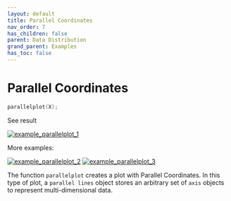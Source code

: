 ```yaml
---
layout: default
title: Parallel Coordinates
nav_order: 7
has_children: false
parent: Data Distribution
grand_parent: Examples
has_toc: false
---
```

# Parallel Coordinates

```cpp
parallelplot(X);
```


See result

[![example_parallelplot_1](https://github.com/alandefreitas/matplotplusplus/blob/master/docs/examples/data_distribution/parallelplot/parallelplot_1.svg)](https://github.com/alandefreitas/matplotplusplus/blob/master/examples/data_distribution/parallelplot/parallelplot_1.cpp)

More examples:
    
[![example_parallelplot_2](https://github.com/alandefreitas/matplotplusplus/blob/master/docs/examples/data_distribution/parallelplot/parallelplot_2_thumb.png)](https://github.com/alandefreitas/matplotplusplus/blob/master/examples/data_distribution/parallelplot/parallelplot_2.cpp)  [![example_parallelplot_3](https://github.com/alandefreitas/matplotplusplus/blob/master/docs/examples/data_distribution/parallelplot/parallelplot_3_thumb.png)](https://github.com/alandefreitas/matplotplusplus/blob/master/examples/data_distribution/parallelplot/parallelplot_3.cpp)
  

The function `parallelplot` creates a plot with Parallel Coordinates. In this type of plot, a `parallel lines` object stores an arbitrary set of `axis` objects to represent multi-dimensional data. 





<!-- Generated with mdsplit: https://github.com/alandefreitas/mdsplit -->
